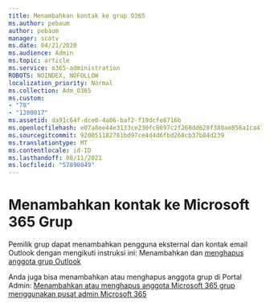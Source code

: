 ```yaml
---
title: Menambahkan kontak ke grup O365
ms.author: pebaum
author: pebaum
manager: scotv
ms.date: 04/21/2020
ms.audience: Admin
ms.topic: article
ms.service: o365-administration
ROBOTS: NOINDEX, NOFOLLOW
localization_priority: Normal
ms.collection: Adm_O365
ms.custom:
- "78"
- "1200017"
ms.assetid: da91c64f-dce0-4a06-baf2-f19dcfe8716b
ms.openlocfilehash: e07a8ee44e3133ce230fc8697c2f268dd628f380ae856a1ca479d6da7bde7e4b
ms.sourcegitcommit: 920051182781bd97ce4d4d6fbd268cb37b84d239
ms.translationtype: MT
ms.contentlocale: id-ID
ms.lasthandoff: 08/11/2021
ms.locfileid: "57890849"
---
```

# <a name="add-contacts-to-a-microsoft-365-group"></a>Menambahkan kontak ke Microsoft 365 Grup

Pemilik grup dapat menambahkan pengguna eksternal dan kontak email Outlook dengan mengikuti instruksi ini: Menambahkan dan [menghapus anggota grup Outlook](https://support.office.com/article/3b650f4a-5c9b-4f94-a1bb-0cca4b1091de?wt.mc_id=add_contacts_group.aspx)
  
Anda juga bisa menambahkan atau menghapus anggota grup di Portal Admin: [Menambahkan atau menghapus anggota Microsoft 365 grup menggunakan pusat admin Microsoft 365](https://docs.microsoft.com/microsoft-365/admin/create-groups/add-or-remove-members-from-groups)